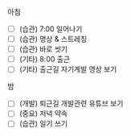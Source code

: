 아침

- [ ] (습관) 7:00 일어나기
- [ ] (습관) 명상 & 스트레칭
- [ ] (습관) 바로 씻기
- [ ] (기타) 8:00 출근
- [ ] (기타) 출근길 자기계발 영상 보기

밤

- [ ] (개발) 퇴근길 개발관련 유튜브 보기
- [ ] (중요) 저녁 약속
- [ ] (습관) 일기 쓰기